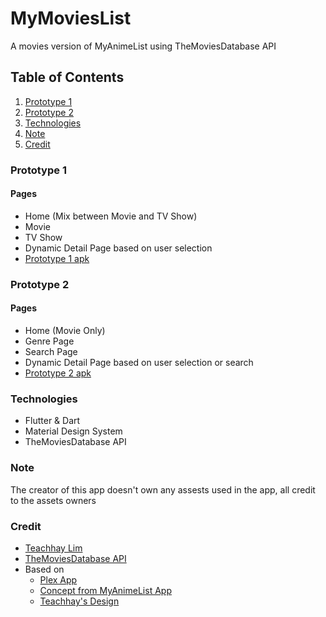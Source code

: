 # MyMoviesList
A movies version of MyAnimeList using TheMoviesDatabase API
 
## Table of Contents  
1. [Prototype 1](#prototype-1)
2. [Prototype 2](#prototype-2)
3. [Technologies](#technologies)
4. [Note](#note)
5. [Credit](#credit)

### Prototype 1

#### Pages
-   Home (Mix between Movie and TV Show)
-   Movie
-   TV Show
-   Dynamic Detail Page based on user selection
- [Prototype 1 apk](https://drive.google.com/file/d/1hqjg29jQRFxTlqTEdsMCJe5le-YDzrcs/view?usp=sharing) 

### Prototype 2

#### Pages
-   Home (Movie Only)
-   Genre Page
-   Search Page
-   Dynamic Detail Page based on user selection or search
-   [Prototype 2 apk](https://drive.google.com/file/d/1PXv8hrVgA6IrdZltF0s6vXJTnVm0Gn2S/view?usp=sharing) 

### Technologies
- Flutter & Dart
- Material Design System
- TheMoviesDatabase API

### Note
The creator of this app doesn't own any assests used in the app, all credit to the assets owners  

### Credit
 - [Teachhay Lim](https://www.facebook.com/TeachhayLim12) 
 - [TheMoviesDatabase API](https://developers.themoviedb.org/3)
 - Based on 
   - [Plex App](https://play.google.com/store/apps/details?id=com.plexapp.android&hl=en&gl=US) 
   - [Concept from MyAnimeList App](https://myanimelist.net/)
   - [Teachhay's Design](https://drive.google.com/file/d/1QapPBxswmae9t6xNdSBpASUAm-VhuunF/view?usp=sharing)
